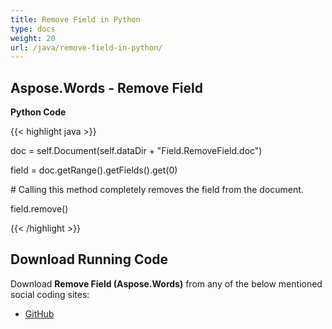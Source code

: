 ```yaml
---
title: Remove Field in Python
type: docs
weight: 20
url: /java/remove-field-in-python/
---
```


## **Aspose.Words - Remove Field**
**Python Code**

{{< highlight java >}}

 doc = self.Document(self.dataDir + "Field.RemoveField.doc")

field = doc.getRange().getFields().get(0)

\# Calling this method completely removes the field from the document.

field.remove()


{{< /highlight >}}
## **Download Running Code**
Download **Remove Field (Aspose.Words)** from any of the below mentioned social coding sites:

- [GitHub](https://github.com/aspose-words/Aspose.Words-for-Java/blob/master/Plugins/Aspose_Words_Java_for_Python/tests/programmingwithdocuments/workingwithfields/removefield/RemoveField.py)
